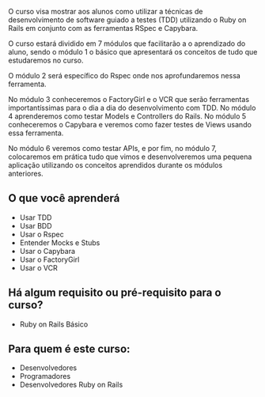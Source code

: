 O curso visa mostrar aos alunos como utilizar a técnicas de desenvolvimento de software guiado 
a testes (TDD) utilizando o Ruby on Rails em conjunto com as ferramentas RSpec e Capybara. 

O curso estará dividido em 7 módulos que facilitarão a o aprendizado do aluno, sendo o módulo 1 o básico 
que apresentará os conceitos de tudo que estudaremos no curso. 

O módulo 2 será específico do Rspec onde nos aprofundaremos nessa ferramenta. 

No módulo 3 conheceremos o FactoryGirl e o VCR que serão ferramentas importantíssimas para 
o dia a dia do desenvolvimento com TDD. No módulo 4 aprenderemos como testar Models e Controllers do 
Rails. No módulo 5 conheceremos o Capybara e veremos como fazer testes de Views usando essa ferramenta. 

No módulo 6 veremos como testar APIs, e por fim, no módulo 7, colocaremos em prática tudo que vimos e 
desenvolveremos uma pequena aplicação utilizando os conceitos aprendidos durante os módulos anteriores.
    
## O que você aprenderá
 - Usar TDD
 - Usar BDD
 - Usar o Rspec
 - Entender Mocks e Stubs
 - Usar o Capybara
 - Usar o FactoryGirl
 - Usar o VCR

## Há algum requisito ou pré-requisito para o curso?

 - Ruby on Rails Básico

## Para quem é este curso:
 - Desenvolvedores
 - Programadores
 - Desenvolvedores Ruby on Rails